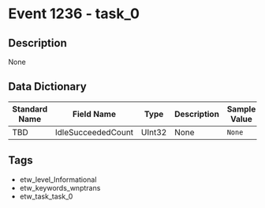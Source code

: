 # Event 1236 - task_0

## Description
None

## Data Dictionary
|Standard Name|Field Name|Type|Description|Sample Value|
|---|---|---|---|---|
|TBD|IdleSucceededCount|UInt32|None|`None`|

## Tags
* etw_level_Informational
* etw_keywords_wnptrans
* etw_task_task_0